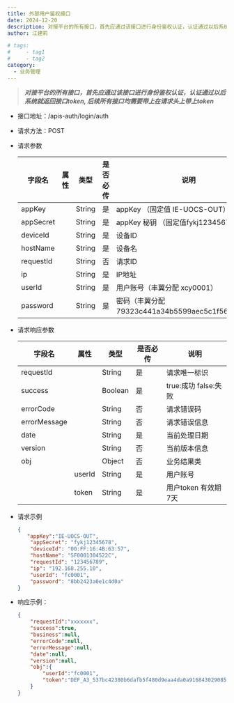 ```yaml
---
title: 外部用户鉴权接口
date: 2024-12-20
description: 对接平台的所有接口，首先应通过该接口进行身份鉴权认证，认证通过以后系统就返回接口token, 后续所有接口均需要带上在请求头上带上token
author: 江建莉

# tags:
#     - tag1
#     - tag2
category:
  - 业务管理
---
```


<!-- ### 外部用户鉴权接口 
*更新时间： 2024-12-13* -->
> ***对接平台的所有接口，首先应通过该接口进行身份鉴权认证，认证通过以后系统就返回接口token, 后续所有接口均需要带上在请求头上带上token***

- 接口地址：/apis-auth/login/auth
- 请求方法：POST
- 请求参数

    |字段名			|属性	    |类型	|是否必传	|说明                                            |
    |---------------|-----------|-------|-----------|------------------------------------------------|
    |appKey			|		    |String	|是			|appKey （固定值 IE-UOCS-OUT）                   |
    |appSecret		|		    |String	|是			|appKey 秘钥 （固定值fykj12345678）              |
    |deviceId		|		    |String	|是			|设备ID                                          |
    |hostName		|		    |String	|是			|设备名                                          |
    |requestId		|		    |String	|否			|请求ID                                          |
    |ip		  		|		    |String	|是			|IP地址                                          |
    |userId			|		    |String	|是			|用户账号（丰翼分配 xcy0001）                    |
    |password		|		    |String	|是			|密码（丰翼分配79323c441a34b5599aec5c1f56eda196）|
- 请求响应参数

    |字段名	 		|属性	    |类型	|是否必传	|说明	                                        |
    |---------------|-----------|-------|-----------|-----------------------------------------------|
    |requestId		|			|String	|是			|请求唯一标识                                   |
    |success		|			|Boolean|是			|true:成功 false:失败                           |
    |errorCode		|			|String	|否			|请求错误码                                     |
    |errorMessage	|			|String	|否			|请求错误信息                                   |
    |date		   	| 			|String	|是			|当前处理日期                                   |
    |version		|			|String	|否			|当前版本信息                                   |
    |obj			|			|Object	|否			|业务结果类                                     |
    |				|userId		|String	|是			|用户账号                                       |
    |				|token		|String	|是			|用户token 有效期7天                            |
		
- 请求示例
    ```json
    {
       "appKey":"IE-UOCS-OUT",
        "appSecret": "fykj12345678",
        "deviceId": "00:FF:16:4B:63:57",
        "hostName": "SF0001304522C",
        "requestId": "123456789",
        "ip": "192.168.255.10",
        "userId": "fc0001",
        "password": "8bb2423a0e1c4d0a"
    }
    ```
- 响应示例：
    ```json
    {
        "requestId":"xxxxxxx",
        "success":true,
        "business":null,
        "errorCode":null,
        "errorMessage":null,
        "date":null,
        "version":null,
        "obj":{
    		"userId":"fc0001",
            "token":"DEF_A3_537bc42380b6dafb5f480d9eaa4da0a91684302908599"
        }
    }
    ```